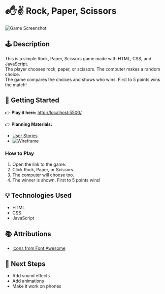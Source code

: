 # ✊✋✌️ Rock, Paper, Scissors

![Game Screenshot](./assets/screenshot.png)

## 🕹️ Description

This is a simple Rock, Paper, Scissors game made with HTML, CSS, and JavaScript.  
The player chooses rock, paper, or scissors. The computer makes a random choice.  
The game compares the choices and shows who wins. First to 5 points wins the match!

## 🚀 Getting Started

👉 **Play it here:** [http://localhost:5500/](http://localhost:5500/)

👉 **Planning Materials:**
- [User Stories](./planning/user-stories.md)
- ![Wireframe](C:\Images\Screen.png)

### How to Play
1. Open the link to the game.
2. Click Rock, Paper, or Scissors.
3. The computer will choose too.
4. The winner is shown. First to 5 points wins!

## 💡 Technologies Used

- HTML
- CSS
- JavaScript

## 📚 Attributions

- [Icons from Font Awesome](https://fontawesome.com/)

## 🚧 Next Steps

- Add sound effects
- Add animations
- Make it work on phones